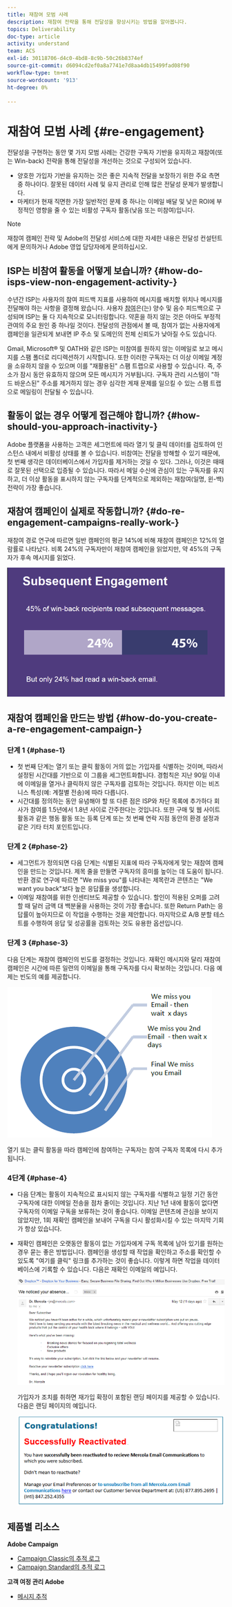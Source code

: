 ```yaml
---
title: 재참여 모범 사례
description: 재참여 전략을 통해 전달성을 향상시키는 방법을 알아봅니다.
topics: Deliverability
doc-type: article
activity: understand
team: ACS
exl-id: 30118706-d4c0-4bd8-8c9b-50c26b8374ef
source-git-commit: d6094cd2ef0a8a7741e7d8aa4db15499fad08f90
workflow-type: tm+mt
source-wordcount: '913'
ht-degree: 0%

---
```


# 재참여 모범 사례 {#re-engagement}

전달성을 구현하는 동안 몇 가지 모범 사례는 건강한 구독자 기반을 유지하고 재참여(또는 Win-back) 전략을 통해 전달성을 개선하는 것으로 구성되어 있습니다.

* 양호한 가입자 기반을 유지하는 것은 좋은 지속적 전달을 보장하기 위한 주요 측면 중 하나이다. 잘못된 데이터 사례 및 유지 관리로 인해 많은 전달성 문제가 발생합니다.
* 마케터가 현재 직면한 가장 일반적인 문제 중 하나는 이메일 배달 및 낮은 ROI에 부정적인 영향을 줄 수 있는 비활성 구독자 활동(낮음 또는 미참여)입니다.

>[!NOTE]
>
>재참여 캠페인 전략 및 Adobe의 전달성 서비스에 대한 자세한 내용은 전달성 컨설턴트에게 문의하거나 Adobe 영업 담당자에게 문의하십시오.

## ISP는 비참여 활동을 어떻게 보습니까? {#how-do-isps-view-non-engagement-activity-}

수년간 ISP는 사용자의 참여 피드백 지표를 사용하여 메시지를 배치할 위치나 메시지를 전달해야 하는 사항을 결정해 왔습니다. 사용자 [참여](/help/engagement.md)은(는) 양수 및 음수 피드백으로 구성되며 ISP는 둘 다 지속적으로 모니터링합니다. 약혼을 하지 않는 것은 아마도 부정적 관여의 주요 원인 중 하나일 것이다. 전달성의 관점에서 볼 때, 참여가 없는 사용자에게 캠페인을 일관되게 보내면 IP 주소 및 도메인의 전체 신뢰도가 낮아질 수도 있습니다.

Gmail, Microsoft® 및 OATH와 같은 ISP는 미참여를 원하지 않는 이메일로 보고 메시지를 스팸 폴더로 리디렉션하기 시작합니다. 또한 이러한 구독자는 더 이상 이메일 계정을 소유하지 않을 수 있으며 이를 &quot;재활용된&quot; 스팸 트랩으로 사용할 수 있습니다. 즉, 주소가 잠시 동안 유효하지 않으며 모든 메시지가 거부됩니다. 구독자 관리 시스템이 &quot;하드 바운스된&quot; 주소를 제거하지 않는 경우 심각한 게재 문제를 일으킬 수 있는 스팸 트랩으로 메일링이 전달될 수 있습니다.

## 활동이 없는 경우 어떻게 접근해야 합니까? {#how-should-you-approach-inactivity-}

Adobe 플랫폼을 사용하는 고객은 세그먼트에 따라 열기 및 클릭 데이터를 검토하여 인스턴스 내에서 비활성 상태를 볼 수 있습니다. 비참여는 전달을 방해할 수 있기 때문에, 첫 번째 생각은 데이터베이스에서 가입자를 제거하는 것일 수 있다. 그러나, 이것은 때때로 잘못된 선택으로 입증될 수 있습니다. 따라서 메일 수신에 관심이 있는 구독자를 유지하고, 더 이상 활동을 표시하지 않는 구독자를 단계적으로 제외하는 재참여(일명, 윈-백) 전략이 가장 좋습니다.

## 재참여 캠페인이 실제로 작동합니까? {#do-re-engagement-campaigns-really-work-}

재참여 경로 연구에 따르면 일반 캠페인의 평균 14%에 비해 재참여 캠페인은 12%의 열람률로 나타났다. 비록 24%의 구독자만이 재참여 캠페인을 읽었지만, 약 45%의 구독자가 후속 메시지를 읽었다.

![](../../help/assets/deliverability_implementation_1.png)

## 재참여 캠페인을 만드는 방법 {#how-do-you-create-a-re-engagement-campaign-}

### 단계 1 {#phase-1}

* 첫 번째 단계는 열기 또는 클릭 활동이 거의 없는 가입자를 식별하는 것이며, 따라서 설정된 시간대를 기반으로 이 그룹을 세그먼트화합니다. 경험칙은 지난 90일 이내에 이메일을 열거나 클릭하지 않은 구독자를 검토하는 것입니다. 하지만 이는 비즈니스 특성(예: 계절별 전송)에 따라 다릅니다.
* 시간대를 정의하는 동안 유념해야 할 또 다른 점은 ISP와 차단 목록에 추가하다 회사가 참여를 1.5년에서 1.8년 사이로 간주한다는 것입니다. 또한 구매 및 웹 사이트 활동과 같은 행동 활동 또는 등록 단계 또는 첫 번째 연락 지점 동안의 환경 설정과 같은 기타 터치 포인트입니다.

### 단계 2 {#phase-2}

* 세그먼트가 정의되면 다음 단계는 식별된 지표에 따라 구독자에게 맞는 재참여 캠페인을 만드는 것입니다. 제목 줄을 만들면 구독자의 흥미를 높이는 데 도움이 됩니다. 반환 경로 연구에 따르면 &quot;We miss you&quot;를 나타내는 제목란과 콘텐츠는 &quot;We want you back&quot;보다 높은 응답률을 생성합니다.
* 이메일 재참여를 위한 인센티브도 제공할 수 있습니다. 할인이 적용된 오퍼를 고려할 때 달러 금액 대 백분율을 사용하는 것이 가장 좋습니다. 또한 Return Path는 응답률이 높아지므로 이 작업을 수행하는 것을 제안합니다. 마지막으로 A/B 분할 테스트를 수행하여 응답 및 성공률을 검토하는 것도 유용한 옵션입니다.

### 단계 3 {#phase-3}

다음 단계는 재참여 캠페인의 빈도를 결정하는 것입니다. 재확인 메시지와 달리 재참여 캠페인은 시간에 따른 일련의 이메일을 통해 구독자를 다시 확보하는 것입니다. 다음 예제는 빈도의 예를 제공합니다.

![](../../help/assets/deliverability_implementation_2.png)

열기 또는 클릭 활동을 따라 캠페인에 참여하는 구독자는 참여 구독자 목록에 다시 추가됩니다.

### 4단계 {#phase-4}

* 다음 단계는 활동이 지속적으로 표시되지 않는 구독자를 식별하고 일정 기간 동안 구독자에 대한 이메일 전송을 점차 줄이는 것입니다. 지난 1년 내에 활동이 없다면 구독자의 이메일 구독을 보류하는 것이 좋습니다. 이메일 콘텐츠에 관심을 보이지 않았지만, 1회 재확인 캠페인을 보내어 구독을 다시 활성화시킬 수 있는 마지막 기회가 항상 있습니다.
* 재확인 캠페인은 오랫동안 활동이 없는 가입자에게 구독 목록에 남아 있기를 원하는 경우 묻는 좋은 방법입니다. 캠페인을 생성할 때 작업을 확인하고 주소를 확인할 수 있도록 &quot;여기를 클릭&quot; 링크를 추가하는 것이 좋습니다. 이렇게 하면 작업을 데이터베이스에 기록할 수 있습니다. 다음은 재확인 이메일의 예입니다.

  ![](../../help/assets/deliverability_implementation_3.png)

  가입자가 조치를 취하면 재가입 확정이 포함된 랜딩 페이지를 제공할 수 있습니다. 다음은 랜딩 페이지의 예입니다.

  ![](../../help/assets/deliverability_implementation_4.png)

## 제품별 리소스

**Adobe Campaign**

* [Campaign Classic의 추적 로그](https://experienceleague.adobe.com/docs/campaign-classic/using/sending-messages/monitoring-deliveries/delivery-dashboard.html?lang=ko#tracking-logs)
* [Campaign Standard의 추적 로그](https://experienceleague.adobe.com/docs/campaign-standard/using/testing-and-sending/sending-and-tracking-messages/tracking-messages.html?lang=ko#tracking-logs)

**고객 여정 관리 Adobe**

* [메시지 추적](https://experienceleague.adobe.com/docs/journey-optimizer/using/reporting/message-tracking.html?lang=ko)
